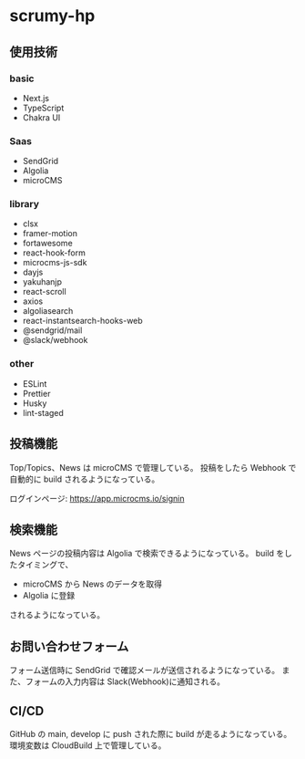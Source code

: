 # scrumy-hp

## 使用技術

### basic

- Next.js
- TypeScript
- Chakra UI

### Saas

- SendGrid
- Algolia
- microCMS

### library

- clsx
- framer-motion
- fortawesome
- react-hook-form
- microcms-js-sdk
- dayjs
- yakuhanjp
- react-scroll
- axios
- algoliasearch
- react-instantsearch-hooks-web
- @sendgrid/mail
- @slack/webhook

### other

- ESLint
- Prettier
- Husky
- lint-staged

## 投稿機能

Top/Topics、News は microCMS で管理している。
投稿をしたら Webhook で自動的に build されるようになっている。

ログインページ: https://app.microcms.io/signin

## 検索機能

News ページの投稿内容は Algolia で検索できるようになっている。
build をしたタイミングで、

- microCMS から News のデータを取得
- Algolia に登録

されるようになっている。

## お問い合わせフォーム

フォーム送信時に SendGrid で確認メールが送信されるようになっている。
また、フォームの入力内容は Slack(Webhook)に通知される。

## CI/CD

GitHub の main, develop に push された際に build が走るようになっている。
環境変数は CloudBuild 上で管理している。
